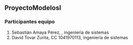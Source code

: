 ## ProyectoModelosI
### Participantes equipo
1. Sebastián Amaya Pérez, , ingeniería de sistemas
2. David Tovar Zurita, CC 1041970113, ingeniería de sistemas
